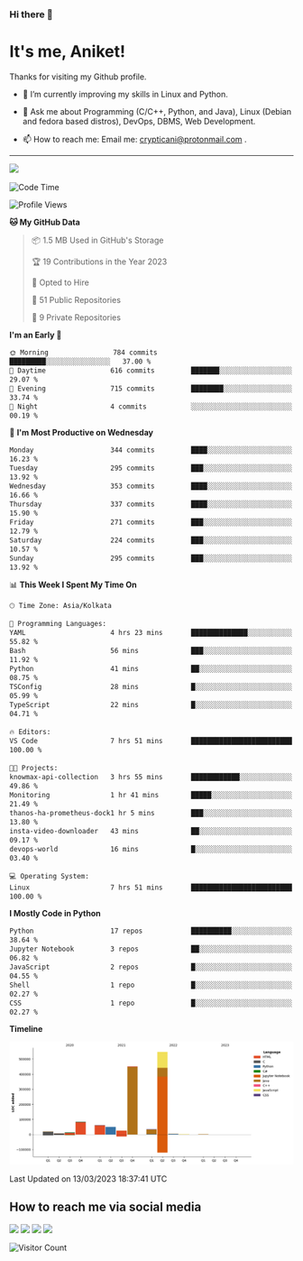 ### Hi there 👋

   # It's me, Aniket!
   Thanks for visiting my Github profile.

<!--
**crypticani/crypticani** is a ✨ _special_ ✨ repository because its `README.md` (this file) appears on your GitHub profile. -->

- 🌱 I’m currently improving my skills in Linux and Python.

- 💬 Ask me about Programming (C/C++, Python, and Java), Linux (Debian and fedora based distros), DevOps, DBMS, Web Development.

- 📫 How to reach me: Email me: crypticani@protonmail.com .

---

<a href="#"><img src="https://github-readme-stats.vercel.app/api?username=crypticani&show_icons=true&hide_border=false&layout=default&theme=dracula&count_private=true"></a>

<!--START_SECTION:waka-->
![Code Time](http://img.shields.io/badge/Code%20Time-449%20hrs%2027%20mins-blue)

![Profile Views](http://img.shields.io/badge/Profile%20Views-1-blue)

**🐱 My GitHub Data** 

> 📦 1.5 MB Used in GitHub's Storage 
 > 
> 🏆 19 Contributions in the Year 2023
 > 
> 💼 Opted to Hire
 > 
> 📜 51 Public Repositories 
 > 
> 🔑 9 Private Repositories 
 > 
**I'm an Early 🐤** 

```text
🌞 Morning                784 commits         █████████░░░░░░░░░░░░░░░░   37.00 % 
🌆 Daytime                616 commits         ███████░░░░░░░░░░░░░░░░░░   29.07 % 
🌃 Evening                715 commits         ████████░░░░░░░░░░░░░░░░░   33.74 % 
🌙 Night                  4 commits           ░░░░░░░░░░░░░░░░░░░░░░░░░   00.19 % 
```
📅 **I'm Most Productive on Wednesday** 

```text
Monday                   344 commits         ████░░░░░░░░░░░░░░░░░░░░░   16.23 % 
Tuesday                  295 commits         ███░░░░░░░░░░░░░░░░░░░░░░   13.92 % 
Wednesday                353 commits         ████░░░░░░░░░░░░░░░░░░░░░   16.66 % 
Thursday                 337 commits         ████░░░░░░░░░░░░░░░░░░░░░   15.90 % 
Friday                   271 commits         ███░░░░░░░░░░░░░░░░░░░░░░   12.79 % 
Saturday                 224 commits         ███░░░░░░░░░░░░░░░░░░░░░░   10.57 % 
Sunday                   295 commits         ███░░░░░░░░░░░░░░░░░░░░░░   13.92 % 
```


📊 **This Week I Spent My Time On** 

```text
🕑︎ Time Zone: Asia/Kolkata

💬 Programming Languages: 
YAML                     4 hrs 23 mins       ██████████████░░░░░░░░░░░   55.82 % 
Bash                     56 mins             ███░░░░░░░░░░░░░░░░░░░░░░   11.92 % 
Python                   41 mins             ██░░░░░░░░░░░░░░░░░░░░░░░   08.75 % 
TSConfig                 28 mins             █░░░░░░░░░░░░░░░░░░░░░░░░   05.99 % 
TypeScript               22 mins             █░░░░░░░░░░░░░░░░░░░░░░░░   04.71 % 

🔥 Editors: 
VS Code                  7 hrs 51 mins       █████████████████████████   100.00 % 

🐱‍💻 Projects: 
knowmax-api-collection   3 hrs 55 mins       ████████████░░░░░░░░░░░░░   49.86 % 
Monitoring               1 hr 41 mins        █████░░░░░░░░░░░░░░░░░░░░   21.49 % 
thanos-ha-prometheus-dock1 hr 5 mins         ███░░░░░░░░░░░░░░░░░░░░░░   13.80 % 
insta-video-downloader   43 mins             ██░░░░░░░░░░░░░░░░░░░░░░░   09.17 % 
devops-world             16 mins             █░░░░░░░░░░░░░░░░░░░░░░░░   03.40 % 

💻 Operating System: 
Linux                    7 hrs 51 mins       █████████████████████████   100.00 % 
```

**I Mostly Code in Python** 

```text
Python                   17 repos            ██████████░░░░░░░░░░░░░░░   38.64 % 
Jupyter Notebook         3 repos             ██░░░░░░░░░░░░░░░░░░░░░░░   06.82 % 
JavaScript               2 repos             █░░░░░░░░░░░░░░░░░░░░░░░░   04.55 % 
Shell                    1 repo              █░░░░░░░░░░░░░░░░░░░░░░░░   02.27 % 
CSS                      1 repo              █░░░░░░░░░░░░░░░░░░░░░░░░   02.27 % 
```



**Timeline**

![Lines of Code chart](https://raw.githubusercontent.com/crypticani/crypticani/master/assets/bar_graph.png)


 Last Updated on 13/03/2023 18:37:41 UTC
<!--END_SECTION:waka-->

## How to reach me via social media
<p>
<a href="https://www.linkedin.com/in/crypticani/"><img src="https://img.shields.io/badge/-LinkedIn-blue?&style=for-the-badge&logo=linkedin&logoColor=white" height=30></a> 
<a href="https://twitter.com/crypticani"><img src="https://img.shields.io/badge/twitter-%231DA1F2.svg?&style=for-the-badge&logo=twitter&logoColor=white" height=30></a> 
<a href="https://www.quora.com/profile/Cryptic-Ani"><img src="https://img.shields.io/badge/-Quora-critical?&style=for-the-badge&logo=quora&logoColor=white" height=30></a>   
<a href="https://t.me/crypticani"><img src="https://img.shields.io/badge/-Telegram-informational?&style=for-the-badge&logo=telegram&logoColor=white" height=30></a> 

</p>

![Visitor Count](https://profile-counter.glitch.me/{crypticani}/count.svg)
